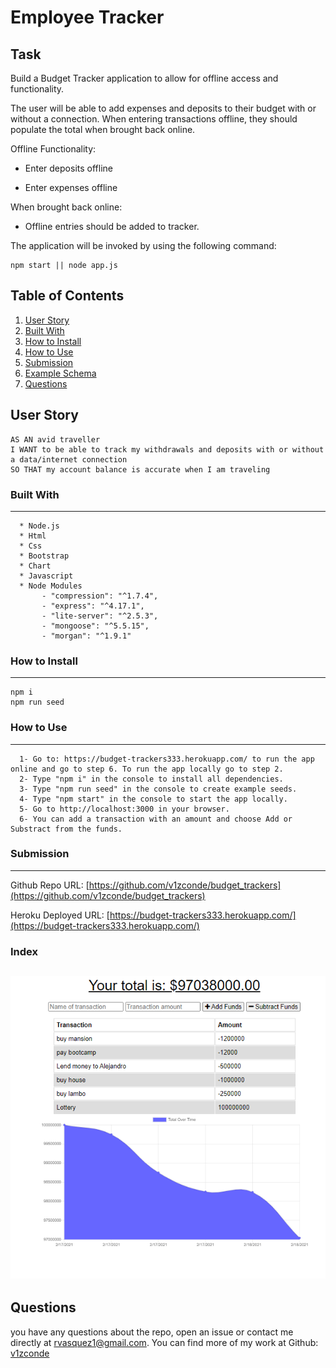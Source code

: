 # Employee Tracker

## Task

Build a Budget Tracker application to allow for offline access and functionality.

The user will be able to add expenses and deposits to their budget with or without a connection. When entering transactions offline, they should populate the total when brought back online.

Offline Functionality:

  * Enter deposits offline

  * Enter expenses offline

When brought back online:

  * Offline entries should be added to tracker.

The application will be invoked by using the following command:

```
npm start || node app.js
```
  ## Table of Contents

  1. [User Story](#user-story)
  2. [Built With](#built-with)
  3. [How to Install](#how-to-install)
  4. [How to Use](#how-to-use)
  5. [Submission](#submission)
  6. [Example Schema](#example-schema)
  7. [Questions](#questions)

## User Story

```
AS AN avid traveller
I WANT to be able to track my withdrawals and deposits with or without a data/internet connection
SO THAT my account balance is accurate when I am traveling
```
### Built With
----
```
  * Node.js
  * Html
  * Css
  * Bootstrap
  * Chart
  * Javascript
  * Node Modules
       - "compression": "^1.7.4",
       - "express": "^4.17.1",
       - "lite-server": "^2.5.3",
       - "mongoose": "^5.5.15",
       - "morgan": "^1.9.1"
```    
### How to Install
----
```
npm i
npm run seed
```

### How to Use
----
```
  1- Go to: https://budget-trackers333.herokuapp.com/ to run the app online and go to step 6. To run the app locally go to step 2.
  2- Type "npm i" in the console to install all dependencies.
  3- Type "npm run seed" in the console to create example seeds.
  4- Type "npm start" in the console to start the app locally.
  5- Go to http://localhost:3000 in your browser.
  6- You can add a transaction with an amount and choose Add or Substract from the funds.
```    
### Submission
---

Github Repo URL: 
[https://github.com/v1zconde/budget_trackers](https://github.com/v1zconde/budget_trackers)

Heroku Deployed URL: 
[https://budget-trackers333.herokuapp.com/](https://budget-trackers333.herokuapp.com/)


### Index

![Index](./public/assets/img/index.png)
---


  ## Questions
you have any questions about the repo, open an issue or contact me directly at rvasquez1@gmail.com. You can find more of my work at 
  Github: [v1zconde](http://github.com/v1zconde)

